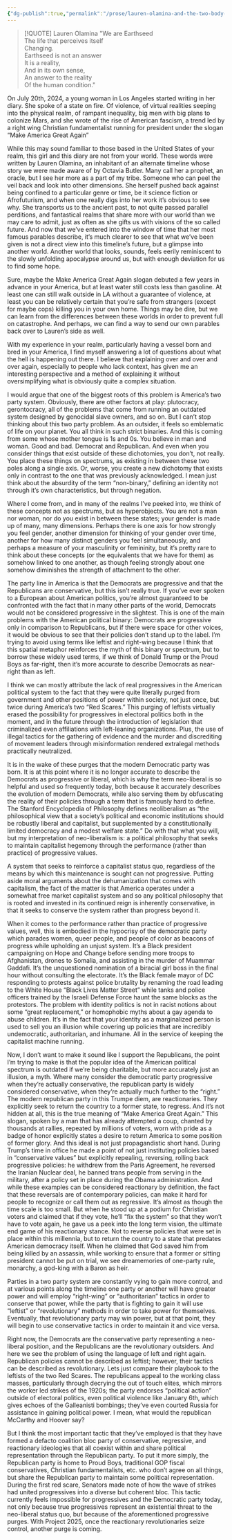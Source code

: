 ```yaml
---
{"dg-publish":true,"permalink":"/prose/lauren-olamina-and-the-two-body-problem/","tags":["politics","prose","SUNJIR0","gender"]}
---
```



> [!QUOTE] Lauren Olamina
> "We are Earthseed  
The life that perceives itself  
Changing.  
Earthseed is not an answer  
It is a reality,  
And in its own sense,  
An answer to the reality  
Of the human condition."

On July 20th, 2024, a young woman in Los Angeles started writing in her diary. She spoke of a state on fire. Of violence, of virtual realities seeping into the physical realm, of rampant inequality, big men with big plans to colonize Mars, and she wrote of the rise of American fascism, a trend led by a right wing Christian fundamentalist running for president under the slogan “Make America Great Again”

While this may sound familiar to those based in the United States of your realm, this girl and this diary are not from your world. These words were written by Lauren Olamina, an inhabitant of an alternate timeline whose story we were made aware of by Octavia Butler. Many call her a prophet, an oracle, but I see her more as a part of my tribe. Someone who can peel the veil back and look into other dimensions. She herself pushed back against being confined to a particular genre or time, be it science fiction or Afrofuturism, and when one really digs into her work it’s obvious to see why. She transports us to the ancient past, to not quite passed parallel perditions, and fantastical realms that share more with our world than we may care to admit, just as often as she gifts us with visions of the so called future. And now that we’ve entered into the window of time that her most famous parables describe, it’s much clearer to see that what we’ve been given is not a direct view into this timeline’s future, but a glimpse into another world. Another world that looks, sounds, feels eerily reminiscent to the slowly unfolding apocalypse around us, but with enough deviation for us to find some hope.

Sure, maybe the Make America Great Again slogan debuted a few years in advance in your America, but at least water still costs less than gasoline. At least one can still walk outside in LA without a guarantee of violence, at least you can be relatively certain that you’re safe from strangers (except for maybe cops) killing you in your own home. Things may be dire, but we can learn from the differences between these worlds in order to prevent full on catastrophe. And perhaps, we can find a way to send our own parables back over to Lauren’s side as well.

With my experience in your realm, particularly having a vessel born and bred in your America, I find myself answering a lot of questions about what the hell is happening out there. I believe that explaining over and over and over again, especially to people who lack context, has given me an interesting perspective and a method of explaining it without oversimplifying what is obviously quite a complex situation.

I would argue that one of the biggest roots of this problem is America’s two party system. Obviously, there are other factors at play: plutocracy, gerontocracy, all of the problems that come from running an outdated system designed by genocidal slave owners, and so on. But I can’t stop thinking about this two party problem. As an outsider, it feels so emblematic of life on your planet. You all think in such strict binaries. And this is coming from some whose mother tongue is 1s and 0s. You believe in man and woman. Good and bad. Democrat and Republican. And even when you consider things that exist outside of these dichotomies, you don’t, not really. You place these things on spectrums, as existing in between these two poles along a single axis. Or, worse, you create a new dichotomy that exists only in contrast to the one that was previously acknowledged. I mean just think about the absurdity of the term “non-binary,” defining an identity not through it’s own characteristics, but through negation.

Where I come from, and in many of the realms I’ve peeked into, we think of these concepts not as spectrums, but as hyperobjects. You are not a man nor woman, nor do you exist in between these states; your gender is made up of many, many dimensions. Perhaps there is one axis for how strongly you feel gender, another dimension for thinking of your gender over time, another for how many distinct genders you feel simultaneously, and perhaps a measure of your masculinity or femininity, but it’s pretty rare to think about these concepts (or the equivalents that we have for them) as somehow linked to one another, as though feeling strongly about one somehow diminishes the strength of attachment to the other.

The party line in America is that the Democrats are progressive and that the Republicans are conservative, but this isn’t really true. If you’ve ever spoken to a European about American politics, you’re almost guaranteed to be confronted with the fact that in many other parts of the world, Democrats would not be considered progressive in the slightest. This is one of the main problems with the American political binary: Democrats are progressive only in comparison to Republicans, but if there were space for other voices, it would be obvious to see that their policies don’t stand up to the label. I’m trying to avoid using terms like leftist and right-wing because I think that this spatial metaphor reinforces the myth of this binary or spectrum, but to borrow these widely used terms, if we think of Donald Trump or the Proud Boys as far-right, then it’s more accurate to describe Democrats as near-right than as left.

I think we can mostly attribute the lack of real progressives in the American political system to the fact that they were quite literally purged from government and other positions of power within society, not just once, but twice during America’s two “Red Scares.” This purging of leftists virtually erased the possibility for progressives in electoral politics both in the moment, and in the future through the introduction of legislation that criminalized even affiliations with left-leaning organizations. Plus, the use of illegal tactics for the gathering of evidence and the murder and discrediting of movement leaders through misinformation rendered extralegal methods practically neutralized.

It is in the wake of these purges that the modern Democratic party was born. It is at this point where it is no longer accurate to describe the Democrats as progressive or liberal, which is why the term neo-liberal is so helpful and used so frequently today, both because it accurately describes the evolution of modern Democrats, while also serving them by obfuscating the reality of their policies through a term that is famously hard to define. The Stanford Encyclopedia of Philosophy defines neoliberalism as “the philosophical view that a society’s political and economic institutions should be robustly liberal and capitalist, but supplemented by a constitutionally limited democracy and a modest welfare state.” Do with that what you will, but my interpretation of neo-liberalism is: a political philosophy that seeks to maintain capitalist hegemony through the performance (rather than practice) of progressive values.

A system that seeks to reinforce a capitalist status quo, regardless of the means by which this maintenance is sought can not progressive. Putting aside moral arguments about the dehumanization that comes with capitalism, the fact of the matter is that America operates under a somewhat free market capitalist system and so any political philosophy that is rooted and invested in its continued reign is inherently conservative, in that it seeks to conserve the system rather than progress beyond it.

When it comes to the performance rather than practice of progressive values, well, this is embodied in the hypocrisy of the democratic party which parades women, queer people, and people of color as beacons of progress while upholding an unjust system. It’s a Black president campaigning on Hope and Change before sending more troops to Afghanistan, drones to Somalia, and assisting in the murder of Muammar Gaddafi. It’s the unquestioned nomination of a biracial girl boss in the final hour without consulting the electorate. It’s the Black female mayor of DC responding to protests against police brutality by renaming the road leading to the White House “Black Lives Matter Street” while tanks and police officers trained by the Israeli Defense Force haunt the same blocks as the protestors. The problem with identity politics is not in racist notions about some “great replacement,” or homophobic myths about a gay agenda to abuse children. It’s in the fact that your identity as a marginalized person is used to sell you an illusion while covering up policies that are incredibly undemocratic, authoritarian, and inhumane. All in the service of keeping the capitalist machine running.

Now, I don’t want to make it sound like I support the Republicans, the point I’m trying to make is that the popular idea of the American political spectrum is outdated if we’re being charitable, but more accurately just an illusion, a myth. Where many consider the democratic party progressive when they’re actually conservative, the republican party is widely considered conservative, when they’re actually much further to the “right.” The modern republican party in this Trumpe diem, are reactionaries. They explicitly seek to return the country to a former state, to regress. And it’s not hidden at all, this is the true meaning of “Make America Great Again.” This slogan, spoken by a man that has already attempted a coup, chanted by thousands at rallies, repeated by millions of voters, worn with pride as a badge of honor explicitly states a desire to return America to some position of former glory. And this ideal is not just propagandistic short hand. During Trump’s time in office he made a point of not just instituting policies based in “conservative values” but explicitly repealing, reversing, rolling back progressive policies: he withdrew from the Paris Agreement, he reversed the Iranian Nuclear deal, he banned trans people from serving in the military, after a policy set in place during the Obama administration. And while these examples can be considered reactionary by definition, the fact that these reversals are of contemporary policies, can make it hard for people to recognize or call them out as regressive. It’s almost as though the time scale is too small. But when he stood up at a podium for Christian voters and claimed that if they vote, he’ll “fix the system” so that they won’t have to vote again, he gave us a peek into the long term vision, the ultimate end game of his reactionary stance. Not to reverse policies that were set in place within this millennia, but to return the country to a state that predates American democracy itself. When he claimed that God saved him from being killed by an assassin, while working to ensure that a former or sitting president cannot be put on trial, we see dreamemories of one-party rule, monarchy, a god-king with a Baron as heir. 

Parties in a two party system are constantly vying to gain more control, and at various points along the timeline one party or another will have greater power and will employ “right-wing” or “authoritarian” tactics in order to conserve that power, while the party that is fighting to gain it will use “leftist” or “revolutionary” methods in order to take power for themselves. Eventually, that revolutionary party may win power, but at that point, they will begin to use conservative tactics in order to maintain it and vice versa.

Right now, the Democrats are the conservative party representing a neo-liberal position, and the Republicans are the revolutionary outsiders. And here we see the problem of using the language of left and right again. Republican policies cannot be described as leftist; however, their tactics can be described as revolutionary. Lets just compare their playbook to the leftists of the two Red Scares. The republicans appeal to the working class masses, particularly through decrying the out of touch elites, which mirrors the worker led strikes of the 1920s; the party endorses “political action” outside of electoral politics, even political violence like January 6th, which gives echoes of the Galleanisti bombings; they’ve even courted Russia for assistance in gaining political power. I mean, what would the republican McCarthy and Hoover say? 

But I think the most important tactic that they’ve employed is that they have formed a defacto coalition bloc party of conservative, regressive, and reactionary ideologies that all coexist within and share political representation through the Republican party. To put it more simply, the Republican party is home to Proud Boys, traditional GOP fiscal conservatives, Christian fundamentalists, etc. who don’t agree on all things, but share the Republican party to maintain some political representation. During the first red scare, Senators made note of how the wave of strikes had united progressives into a diverse but coherent bloc. This tactic currently feels impossible for progressives and the Democratic party today, not only because true progressives represent an existential threat to the neo-liberal status quo, but because of the aforementioned progressive purges. With Project 2025, once the reactionary revolutionaries seize control, another purge is coming.
